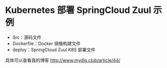# Kubernetes 部署 SpringCloud Zuul 示例
 
- Src：源码文件
- Dockerfile：Docker 镜像构建文件
- deploy：SpringCloud Zuul K8S 部署文件

具体可以查看我的博客 http://www.mydlq.club/article/44/